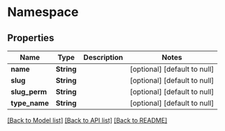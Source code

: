# Namespace

## Properties
Name | Type | Description | Notes
------------ | ------------- | ------------- | -------------
**name** | **String** |  | [optional] [default to null]
**slug** | **String** |  | [optional] [default to null]
**slug_perm** | **String** |  | [optional] [default to null]
**type_name** | **String** |  | [optional] [default to null]

[[Back to Model list]](../README.md#documentation-for-models) [[Back to API list]](../README.md#documentation-for-api-endpoints) [[Back to README]](../README.md)


